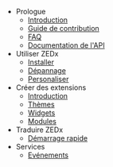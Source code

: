- Prologue
    - [Introduction](/docs/{{version}}/introduction)
    - [Guide de contribution](/docs/{{version}}/contributions)
    - [FAQ](/docs/{{version}}/faq)
    - [Documentation de l'API](/api/{{version}})
- Utiliser ZEDx
    - [Installer](/docs/{{version}}/installation)
    - [Dépannage](/docs/{{version}}/troubleshooting)
    - [Personaliser](/docs/{{version}}/personalize)
- Créer des extensions
    - [Introduction](/docs/{{version}}/extend)
    - [Thèmes](/docs/{{version}}/themes)
    - [Widgets](/docs/{{version}}/widgets)
    - [Modules](/docs/{{version}}/modules)
- Traduire ZEDx
    - [Démarrage rapide](/docs/{{version}}/translating)
- Services
    - [Evénements](/docs/{{version}}/events)
